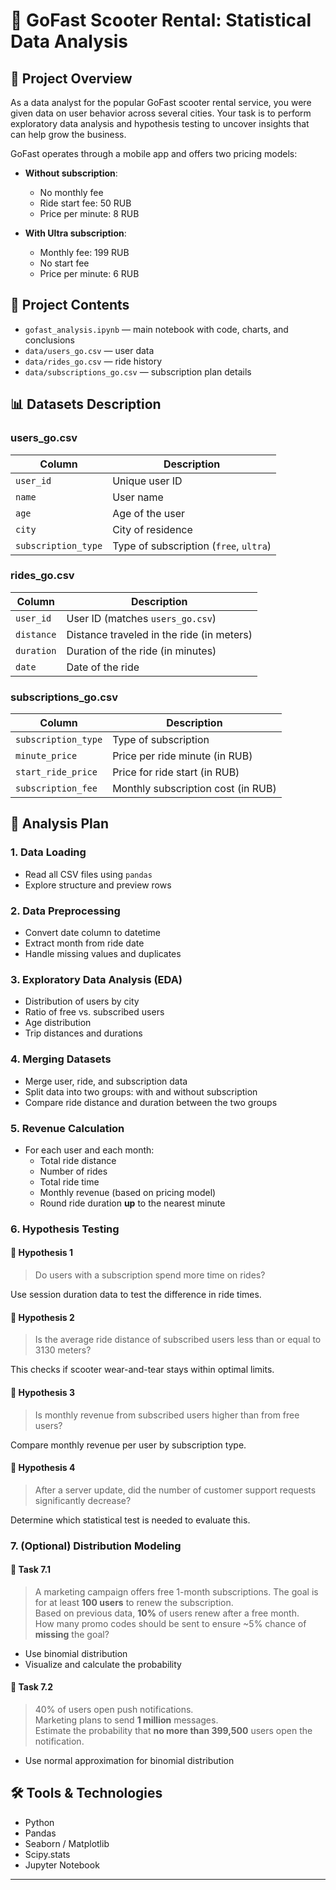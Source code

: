 # 🛴 GoFast Scooter Rental: Statistical Data Analysis

## 📌 Project Overview

As a data analyst for the popular GoFast scooter rental service, you were given data on user behavior across several cities. Your task is to perform exploratory data analysis and hypothesis testing to uncover insights that can help grow the business.

GoFast operates through a mobile app and offers two pricing models:

- **Without subscription**:
  - No monthly fee
  - Ride start fee: 50 RUB
  - Price per minute: 8 RUB

- **With Ultra subscription**:
  - Monthly fee: 199 RUB
  - No start fee
  - Price per minute: 6 RUB

## 📁 Project Contents

- `gofast_analysis.ipynb` — main notebook with code, charts, and conclusions
- `data/users_go.csv` — user data
- `data/rides_go.csv` — ride history
- `data/subscriptions_go.csv` — subscription plan details

## 📊 Datasets Description

### **users_go.csv**

| Column             | Description                           |
|--------------------|----------------------------------------|
| `user_id`          | Unique user ID                         |
| `name`             | User name                              |
| `age`              | Age of the user                        |
| `city`             | City of residence                      |
| `subscription_type`| Type of subscription (`free`, `ultra`) |

### **rides_go.csv**

| Column     | Description                                                           |
|------------|------------------------------------------------------------------------|
| `user_id`  | User ID (matches `users_go.csv`)                                       |
| `distance` | Distance traveled in the ride (in meters)                              |
| `duration` | Duration of the ride (in minutes)                                      |
| `date`     | Date of the ride                                                       |

### **subscriptions_go.csv**

| Column             | Description                          |
|--------------------|--------------------------------------|
| `subscription_type`| Type of subscription                 |
| `minute_price`     | Price per ride minute (in RUB)       |
| `start_ride_price` | Price for ride start (in RUB)        |
| `subscription_fee` | Monthly subscription cost (in RUB)   |

## 🧪 Analysis Plan

### 1. Data Loading
- Read all CSV files using `pandas`
- Explore structure and preview rows

### 2. Data Preprocessing
- Convert date column to datetime
- Extract month from ride date
- Handle missing values and duplicates

### 3. Exploratory Data Analysis (EDA)
- Distribution of users by city
- Ratio of free vs. subscribed users
- Age distribution
- Trip distances and durations

### 4. Merging Datasets
- Merge user, ride, and subscription data
- Split data into two groups: with and without subscription
- Compare ride distance and duration between the two groups

### 5. Revenue Calculation
- For each user and each month:
  - Total ride distance
  - Number of rides
  - Total ride time
  - Monthly revenue (based on pricing model)
  - Round ride duration **up** to the nearest minute

### 6. Hypothesis Testing

#### 📌 Hypothesis 1
> Do users with a subscription spend more time on rides?

Use session duration data to test the difference in ride times.

#### 📌 Hypothesis 2
> Is the average ride distance of subscribed users less than or equal to 3130 meters?

This checks if scooter wear-and-tear stays within optimal limits.

#### 📌 Hypothesis 3
> Is monthly revenue from subscribed users higher than from free users?

Compare monthly revenue per user by subscription type.

#### 📌 Hypothesis 4
> After a server update, did the number of customer support requests significantly decrease?

Determine which statistical test is needed to evaluate this.

### 7. (Optional) Distribution Modeling

#### 🎯 Task 7.1
> A marketing campaign offers free 1-month subscriptions. The goal is for at least **100 users** to renew the subscription.  
> Based on previous data, **10%** of users renew after a free month.  
> How many promo codes should be sent to ensure ~5% chance of **missing** the goal?

- Use binomial distribution
- Visualize and calculate the probability

#### 🎯 Task 7.2
> 40% of users open push notifications.  
> Marketing plans to send **1 million** messages.  
> Estimate the probability that **no more than 399,500** users open the notification.

- Use normal approximation for binomial distribution

## 🛠 Tools & Technologies

- Python
- Pandas
- Seaborn / Matplotlib
- Scipy.stats
- Jupyter Notebook

---
